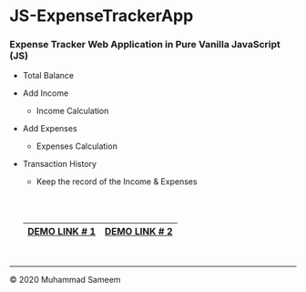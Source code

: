 # JS-ExpenseTrackerApp
### Expense Tracker Web Application in Pure Vanilla JavaScript (JS)

  - Total Balance
  - Add Income
    - Income Calculation
  - Add Expenses
    - Expenses Calculation
  - Transaction History
    - Keep the record of the Income & Expenses
    
    <br><br>
    
    | [DEMO LINK # 1](https://js-expensetracker.web.app) | [DEMO LINK # 2](https://sameem420.github.io/JS-ExpenseTrackerApp/) |
    | :-------------: |:-------------:|
    
    <br>
    
----    
    
    
&copy; 2020 Muhammad Sameem  
